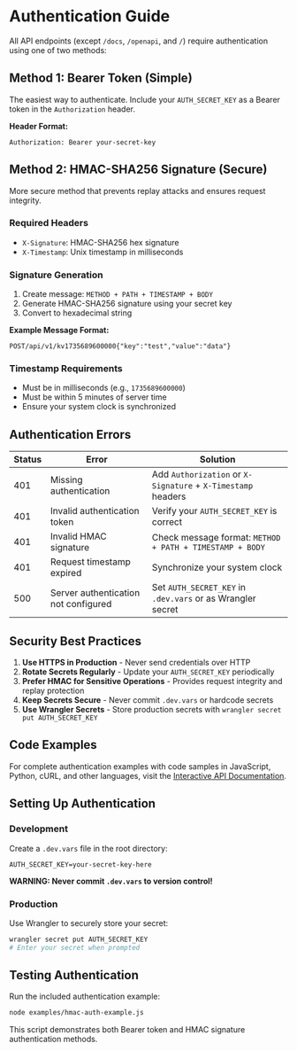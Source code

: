 # Authentication Guide

All API endpoints (except `/docs`, `/openapi`, and `/`) require authentication using one of two methods:

## Method 1: Bearer Token (Simple)

The easiest way to authenticate. Include your `AUTH_SECRET_KEY` as a Bearer token in the `Authorization` header.

**Header Format:**
```
Authorization: Bearer your-secret-key
```

## Method 2: HMAC-SHA256 Signature (Secure)

More secure method that prevents replay attacks and ensures request integrity.

### Required Headers

- `X-Signature`: HMAC-SHA256 hex signature
- `X-Timestamp`: Unix timestamp in milliseconds

### Signature Generation

1. Create message: `METHOD + PATH + TIMESTAMP + BODY`
2. Generate HMAC-SHA256 signature using your secret key
3. Convert to hexadecimal string

**Example Message Format:**
```
POST/api/v1/kv1735689600000{"key":"test","value":"data"}
```

### Timestamp Requirements

- Must be in milliseconds (e.g., `1735689600000`)
- Must be within 5 minutes of server time
- Ensure your system clock is synchronized

## Authentication Errors

| Status | Error | Solution |
|--------|-------|----------|
| 401 | Missing authentication | Add `Authorization` or `X-Signature` + `X-Timestamp` headers |
| 401 | Invalid authentication token | Verify your `AUTH_SECRET_KEY` is correct |
| 401 | Invalid HMAC signature | Check message format: `METHOD + PATH + TIMESTAMP + BODY` |
| 401 | Request timestamp expired | Synchronize your system clock |
| 500 | Server authentication not configured | Set `AUTH_SECRET_KEY` in `.dev.vars` or as Wrangler secret |

## Security Best Practices

1. **Use HTTPS in Production** - Never send credentials over HTTP
2. **Rotate Secrets Regularly** - Update your `AUTH_SECRET_KEY` periodically
3. **Prefer HMAC for Sensitive Operations** - Provides request integrity and replay protection
4. **Keep Secrets Secure** - Never commit `.dev.vars` or hardcode secrets
5. **Use Wrangler Secrets** - Store production secrets with `wrangler secret put AUTH_SECRET_KEY`

## Code Examples

For complete authentication examples with code samples in JavaScript, Python, cURL, and other languages, visit the [Interactive API Documentation](http://localhost:8787/api/v1/docs).

## Setting Up Authentication

### Development

Create a `.dev.vars` file in the root directory:

```env
AUTH_SECRET_KEY=your-secret-key-here
```

**WARNING: Never commit `.dev.vars` to version control!**

### Production

Use Wrangler to securely store your secret:

```bash
wrangler secret put AUTH_SECRET_KEY
# Enter your secret when prompted
```

## Testing Authentication

Run the included authentication example:

```bash
node examples/hmac-auth-example.js
```

This script demonstrates both Bearer token and HMAC signature authentication methods.
